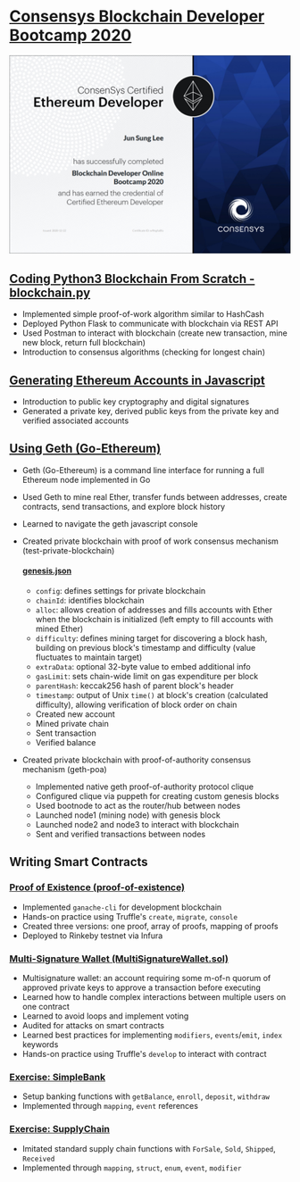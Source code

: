 # [Consensys Blockchain Developer Bootcamp 2020](https://junsunglee.com/ConsenSys-Blockchain-Developer-Bootcamp/)

![ConsenSys Certified Ethereum Developer](Certificate.png "ConsenSys Certified Ethereum Developer")

## [Coding Python3 Blockchain From Scratch - blockchain.py](https://github.com/jun-sung/consensys-dev-bootcamp/blob/main/blockchain.py)

- Implemented simple proof-of-work algorithm similar to HashCash
- Deployed Python Flask to communicate with blockchain via REST API
- Used Postman to interact with blockchain (create new transaction, mine new block, return full blockchain)
- Introduction to consensus algorithms (checking for longest chain)

## [Generating Ethereum Accounts in Javascript](https://github.com/jun-sung/consensys-dev-bootcamp/tree/main/ethereum-address-generator-js)

- Introduction to public key cryptography and digital signatures
- Generated a private key, derived public keys from the private key and verified associated accounts

## [Using Geth (Go-Ethereum)](https://github.com/jun-sung/consensys-dev-bootcamp/tree/main/geth-poa-tutorial-master)

- Geth (Go-Ethereum) is a command line interface for running a full Ethereum node implemented in Go
- Used Geth to mine real Ether, transfer funds between addresses, create contracts, send transactions, and explore block history
- Learned to navigate the geth javascript console
- Created private blockchain with proof of work consensus mechanism (test-private-blockchain)

    #### [genesis.json](https://github.com/jun-sung/consensys-dev-bootcamp/blob/main/genesis.json)
    - `config`: defines settings for private blockchain
    - `chainId`: identifies blockchain
    - `alloc`: allows creation of addresses and fills accounts with Ether when the blockchain is initialized (left empty to fill accounts with mined Ether)
    - `difficulty`: defines mining target for discovering a block hash, building on previous block's timestamp and difficulty (value fluctuates to maintain target)
    - `extraData`: optional 32-byte value to embed additional info
    - `gasLimit`: sets chain-wide limit on gas expenditure per block
    - `parentHash`: keccak256 hash of parent block's header
    - `timestamp`: output of Unix `time()` at block's creation (calculated difficulty), allowing verification of block order on chain
    - Created new account
    - Mined private chain
    - Sent transaction
    - Verified balance

- Created private blockchain with proof-of-authority consensus mechanism (geth-poa)
    - Implemented native geth proof-of-authority protocol clique
    - Configured clique via puppeth for creating custom genesis blocks
    - Used bootnode to act as the router/hub between nodes
    - Launched node1 (mining node) with genesis block
    - Launched node2 and node3 to interact with blockchain
    - Sent and verified transactions between nodes


## Writing Smart Contracts

### [Proof of Existence (proof-of-existence)](https://github.com/jun-sung/consensys-dev-bootcamp/tree/main/proof-of-existence)

- Implemented `ganache-cli` for development blockchain
- Hands-on practice using Truffle's `create`, `migrate`, `console`
- Created three versions: one proof, array of proofs, mapping of proofs
- Deployed to Rinkeby testnet via Infura

### [Multi-Signature Wallet (MultiSignatureWallet.sol)](https://github.com/jun-sung/consensys-dev-bootcamp/tree/main/multisig-wallet-exercise)

- Multisignature wallet: an account requiring some m-of-n quorum of approved private keys to approve a transaction before executing
- Learned how to handle complex interactions between multiple users on one contract
- Learned to avoid loops and implement voting
- Audited for attacks on smart contracts
- Learned best practices for implementing `modifiers`, `events`/`emit`, `index` keywords
- Hands-on practice using Truffle's `develop` to interact with contract

### [Exercise: SimpleBank](https://github.com/jun-sung/consensys-dev-bootcamp/tree/main/simple-bank-exercise-jun-sung)

- Setup banking functions with `getBalance`, `enroll`, `deposit`, `withdraw`
- Implemented through `mapping`, `event` references

### [Exercise: SupplyChain](https://github.com/jun-sung/consensys-dev-bootcamp/tree/main/supply-chain-exercise-jun-sung)

- Imitated standard supply chain functions with `ForSale`, `Sold`, `Shipped`, `Received`
- Implemented through `mapping`, `struct`, `enum`, `event`, `modifier`
